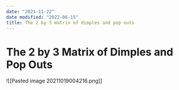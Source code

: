 ```yaml
---
date: "2021-11-22"
date modified: "2022-06-15"
title: The 2 by 3 matrix of dimples and pop outs
---
```


# The 2 by 3 Matrix of Dimples and Pop Outs
![[Pasted image 20211019004216.png]]
